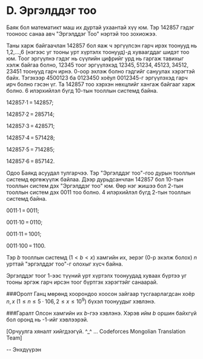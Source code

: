 D. Эргэлддэг тоо
================
Баяк бол математикт маш их дуртай ухаантай хүү юм. Тэр $142857$ гэдэг тооноос санаа авч "Эргэлддэг Тоо" нэртэй тоо зохиожээ.

Таны харж байгаачлан $142857$ бол яаж ч эргүүлсэн гарч ирэх тоонууд нь $1$,$2$,...,$6$ (нэгээс уг тооны урт хүртэлх тоонууд)-д хуваагддаг шидэт тоо юм. Тоог эргүүлнэ гэдэг нь сүүлийн цифрийг урд нь гаргаж тавихыг хэлж байгаа болно, $12345$ тоог эргүүлэхэд $12345$, $51234$, $45123$, $34512$, $23451$ тоонууд гарч ирнэ. $0$-оор эхлэж болно гэдгийг сануулах хэрэгтэй байх. Тэгэхээр $4500123$ ба $0123450$ хоёул $0012345$-г эргүүлэхэд гарч ирч болно гэсэн үг. Та $142857$ тоо хэрхэн нөхцлийг хангаж байгааг харж болно. $6$ илэрхийлэл бүгд $10$-тын тооллын системд байна.

$142857$·$1$ = $142857$;

$142857$·$2$ = $285714$;

$142857$·$3$ = $428571$;

$142857$·$4$ = $571428$;

$142857$·$5$ = $714285$;

$142857$·$6$ = $857142$.

Одоо Баякд асуудал тулгарчээ. Тэр "Эргэлддэг тоо"-гоо дурын тооллын системд өргөжүүлж байлаа. Дээр дурьдсанчлан $142857$ бол $10$-тын тооллын систем дэх "Эргэлддэг тоо" юм. Өөр нэг жишээ бол $2$-тын тооллын систем дэх $0011$ тоо болно. $4$ илэрхийлэл бүгд $2$-тын тооллын системд байна.

$0011$·$1$ = $0011$;

$0011$·$10$ = $0110$;

$0011$·$11$ = $1001$;

$0011$·$100$ = $1100$.

Тэр $b$ тооллын системд ($1 < b < x$) хамгийн их, эерэг ($0$-р эхэлж болох) $n$ урттай "эргэлддэг тоо"-г олохыг хүсч байна.

Эргэлддэг тоог $1$-ээс түүний урт хүртэлх тоонуудад хуваах бүртээ уг тооны эргэж гарч ирсэн тоог бүртгэх хэрэгтэйг санаарай.

###Оролт
Ганц мөрөнд хоорондоо хоосон зайгаар тусгаарлагдсан хоёр $n$, $x$ ($1 ≤ n ≤ 5·106, 2 ≤ x ≤ 10^9$) бүхэл тоонуудыг хэвлэнэ.

###Гаралт
Олсон хамгийн их $b$-гээ хэвлэнэ. Хэрэв ийм $b$ оршин байхгүй бол оронд нь -1-ийг хэвлээрэй.

[Орчуулга хяналт хийгдээгүй. ^_^ ... Codeforces Mongolian Translation Team]

-- Энхдүүрэн
